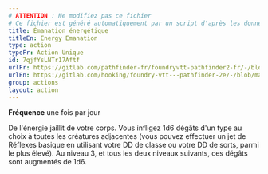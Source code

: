 ```yaml
---
# ATTENTION : Ne modifiez pas ce fichier
# Ce fichier est généré automatiquement par un script d'après les données du module Foundry VTT officiel et de sa traduction
title: Émanation énergétique
titleEn: Energy Emanation
type: action
typeFr: Action Unique
id: 7qjfYsLNTr17Aftf
urlFr: https://gitlab.com/pathfinder-fr/foundryvtt-pathfinder2-fr/-/blob/master/data/actions/7qjfYsLNTr17Aftf.htm
urlEn: https://gitlab.com/hooking/foundry-vtt---pathfinder-2e/-/blob/master/packs/data/actions.db/energy-emanation.json
group: actions
layout: action
---
```

**Fréquence** une fois par jour

De l'énergie jaillit de votre corps. Vous infligez 1d6 dégâts d'un type au choix à toutes les créatures adjacentes (vous pouvez effectuer un jet de Réflexes basique en utilisant votre DD de classe ou votre DD de sorts, parmi le plus élevé). Au niveau 3, et tous les deux niveaux suivants, ces dégâts sont augmentés de 1d6.


